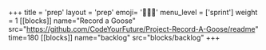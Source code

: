+++
title = 'prep'
layout = 'prep'
emoji= '🧑🏾‍💻'
menu_level = ['sprint']
weight = 1
[[blocks]]
name="Record a Goose"
src="https://github.com/CodeYourFuture/Project-Record-A-Goose/readme"
time=180
[[blocks]]
name="backlog"
src="blocks/backlog"
+++
